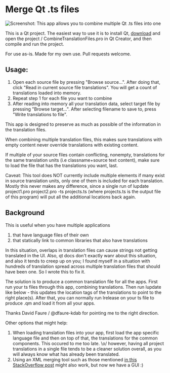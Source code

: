 # Merge Qt .ts files

![Screenshot: This app allows you to combine multiple Qt .ts files into one](https://raw.githubusercontent.com/savolai/Merge-Qt-TS-files/master/screenshot.png)

This is a Qt project. The easiest way to use it is to install Qt, [download](https://github.com/savolai/Merge-Qt-TS-files/archive/master.zip) and open the project / CombineTranslationFiles.pro in Qt Creator, and then compile and run the project.

For use as-is. Made for my own use. Pull requests welcome.

## Usage: 
1. Open each source file by pressing "Browse source...". After doing that, click "Read in current source file translations". You will get a count of translations loaded into memory.
2. Repeat step 1 for each file you want to combine
3. After reading into memory all your translation data, select target file by pressing "Browse target...". After selecting filename to save to, press "Write translations to file". 

This app is designed to preserve as much as possible of the information in the translation files. 

When combining multiple translation files, this makes sure translations with empty content never override translations with existing content. 

If multiple of your source files contain conflicting, nonempty, translations for the same translation units (i.e classname+source text content), make sure to load the file that has the translations you want, last.

Caveat: This tool does NOT currently include multiple <location> elements if many exist in source translation units, only one of them is included for each translation. Mostly this never makes any difference, since a single run of lupdate project1.pro project2.pro -ts projects.ts (where projects.ts is the output file of this program) will put all the additional locations back again. 

## Background

This is useful when you have multiple applications

1. that have language files of their own
2. that statically link to common libraries that also have translations
    
In this situation, overlaps in translation files can cause strings not getting translated in the UI.
Also, qt docs don't exactly wanr about this situation, and also it tends to creep up on you; I found myself in a situation with hundreds of translation spread across multiple translation files that should have been one. So I wrote this to fix it.

The solution is to produce a common translation file for all the apps. First run your ts files through this app, combining translations. Then run lupdate like below - this updates the location tags of the translations to point to the right place(s).
After that, you can normally run lrelease on your ts file to produce .qm and load it from all your apps.

Thanks David Faure / @dfaure-kdab for pointing me to the right direction.

Other options that might help: 
1. When loading translation files into your app, first load the app specific language file and then on top of that, the translations for the common components. This occured to me too late. \o/ however, having all project translations in a single file tends to be a cleaner solution overall, as you will always know what has already been translated.
2. Using an XML merging tool such as those mentioned [in this StackOverflow post](http://stackoverflow.com/questions/80609/merge-xml-documents) might also work, but now we have a GUI :)
